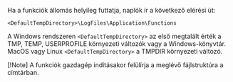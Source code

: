 Ha a funkciók állomás helyileg futtatja, naplók ír a következő elérési út:

```
<DefaultTempDirectory>\LogFiles\Application\Functions
```

A Windows rendszeren `<DefaultTempDirectory>` az első megtalált érték a TMP, TEMP, USERPROFILE környezeti változók vagy a Windows-könyvtár.
MacOS vagy Linux `<DefaultTempDirectory>` a TMPDIR környezeti változó.

[!Note]
A funkciók gazdagép indításakor felülírja a meglévő fájlstruktúra a címtárban.